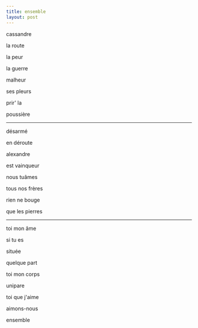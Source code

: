 ```yaml
---
title: ensemble
layout: post
---
```


cassandre

la route

la peur

la guerre

malheur

ses pleurs

prir' la

poussière

---

désarmé

en déroute

alexandre

est vainqueur

nous tuâmes

tous nos frères

rien ne bouge 

que les pierres

---

toi mon âme

si tu es

située

quelque part

toi mon corps

unipare

toi que j'aime

aimons-nous

ensemble
